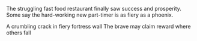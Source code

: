 <!-- title: Volcano Dungeon Hint -->

The struggling fast food restaurant finally saw success and prosperity.
Some say the hard-working new part-timer is as fiery as a phoenix.

A crumbling crack in fiery fortress wall The brave may claim reward where others fall
